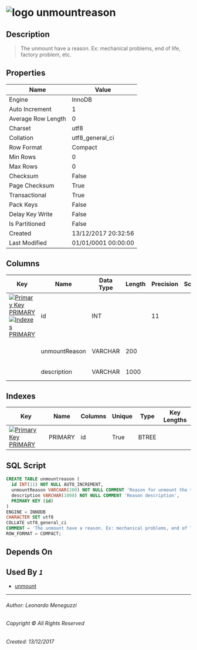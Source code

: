 

# ![logo](../../../../../Images/table.svg) unmountreason

## <a name="#Description"></a>Description
> The unmount have a reason. Ex: mechanical problems, end of life, factory problem, etc.
## <a name="#Properties"></a>Properties
|Name|Value|
|---|---|
|Engine|InnoDB|
|Auto Increment|1|
|Average Row Length|0|
|Charset|utf8|
|Collation|utf8_general_ci|
|Row Format|Compact|
|Min Rows|0|
|Max Rows|0|
|Checksum|False|
|Page Checksum|True|
|Transactional|True|
|Pack Keys|False|
|Delay Key Write|False|
|Is Partitioned|False|
|Created|13/12/2017 20:32:56|
|Last Modified|01/01/0001 00:00:00|


## <a name="#Columns"></a>Columns
|Key|Name|Data Type|Length|Precision|Scale|Not Null|Auto Increment|Default|Virtual|Unsigned|Zerofill|Binary|Description
|---|---|---|---|---|---|---|---|---|---|---|---|---|---
|[![Primary Key PRIMARY](../../../../../Images/primarykey.svg)](#Indexes)[![Indexes PRIMARY](../../../../../Images/index.svg)](#Indexes)|id|INT||11||True|True||False|False|False|False||
||unmountReason|VARCHAR|200|||True|False||False|False|False|False|Reason for unmount the tire|
||description|VARCHAR|1000|||True|False||False|False|False|False|Reason description|

## <a name="#Indexes"></a>Indexes
|Key|Name|Columns|Unique|Type|Key Lengths
|---|---|---|---|---|---
|[![Primary Key PRIMARY](../../../../../Images/primarykey.svg)](#Indexes)|PRIMARY|id|True|BTREE||

## <a name="#SqlScript"></a>SQL Script
```SQL
CREATE TABLE unmountreason (
  id INT(11) NOT NULL AUTO_INCREMENT,
  unmountReason VARCHAR(200) NOT NULL COMMENT 'Reason for unmount the tire',
  description VARCHAR(1000) NOT NULL COMMENT 'Reason description',
  PRIMARY KEY (id)
)
ENGINE = INNODB
CHARACTER SET utf8
COLLATE utf8_general_ci
COMMENT = 'The unmount have a reason. Ex: mechanical problems, end of life, factory problem, etc.'
ROW_FORMAT = COMPACT;
```

## <a name="#DependsOn"></a>Depends On


## <a name="#UsedBy"></a>Used By _`1`_
- [unmount](unmount.md)


___
###### Author: Leonardo Meneguzzi
###### Copyright © All Rights Reserved
###### Created: 13/12/2017
